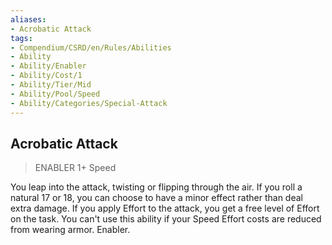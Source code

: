 ```yaml
---
aliases:
- Acrobatic Attack
tags:
- Compendium/CSRD/en/Rules/Abilities
- Ability
- Ability/Enabler
- Ability/Cost/1
- Ability/Tier/Mid
- Ability/Pool/Speed
- Ability/Categories/Special-Attack
---
```


  
## Acrobatic Attack  
>ENABLER 1+  Speed  
  
You leap into the attack, twisting or flipping through the air. If you roll a natural 17 or 18, you can choose to have a minor effect rather than deal extra damage. If you apply Effort to the attack, you get a free level of Effort on the task. You can't use this ability if your Speed Effort costs are reduced from wearing armor. Enabler.